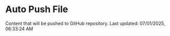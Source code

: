 # Auto Push File

Content that will be pushed to GitHub repository.
Last updated: 07/01/2025, 06:33:24 AM